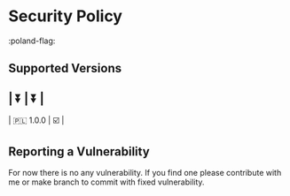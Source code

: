 # Security Policy
:poland-flag:
## Supported Versions

|    ⏬   |   ⏬   |
 ------------------
| 🇵🇱 1.0.0 |   ☑️   |

## Reporting a Vulnerability
For now there is no any vulnerability. If you find one please contribute with me or make branch to commit with fixed vulnerability.
